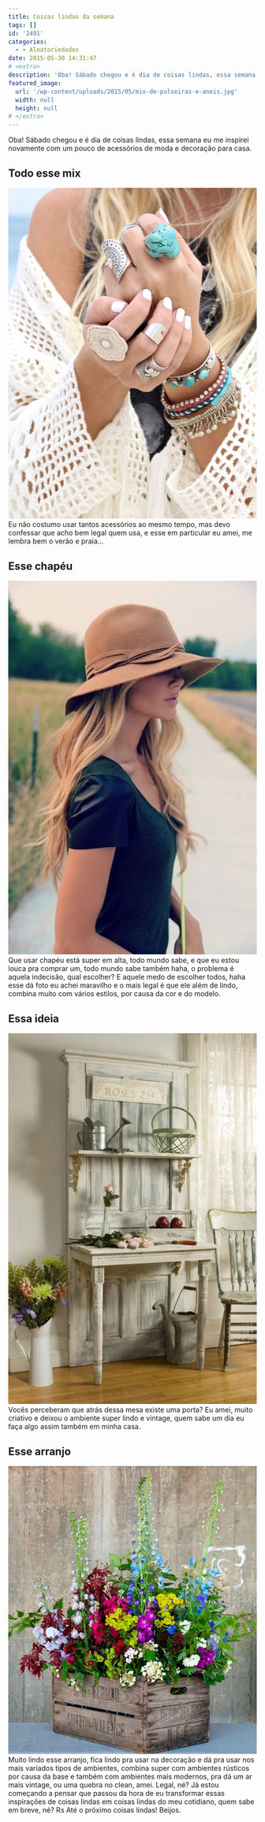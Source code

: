 ```yaml
---
title: Coisas lindas da semana
tags: []
id: '2491'
categories:
  - - Aleatoriedades
date: 2015-05-30 14:31:47
# <extra>
description: 'Oba! Sábado chegou e é dia de coisas lindas, essa semana eu me inspirei novamente com um pouco de acessórios de moda e decoração para casa. Todo esse mix Eu não costumo usar tantos acessórios ao mesmo tempo, mas devo confessar que acho bem legal quem usa, e esse em particular eu amei, me lembra bem o verão e praia&#8230; Esse chapéu Que usar chapéu está super em alta, todo mundo sabe, e que eu estou louca pra comprar um, todo mundo sabe também haha, o problema é aquela indecisão, qual escolher? E aquele medo de escolher todos, haha esse dá foto eu achei maravilho e o mais legal é que ele além de lindo, combina muito com vários estilos, por causa da cor e do modelo. Essa ideia Vocês perceberam que atrás dessa mesa existe uma porta? Eu amei, &hellip;'
featured_image: 
  url: '/wp-content/uploads/2015/05/mix-de-pulseiras-e-aneis.jpg'
  width: null
  height: null
# </extra>
---
```


Oba! Sábado chegou e é dia de coisas lindas, essa semana eu me inspirei novamente com um pouco de acessórios de moda e decoração para casa.

## Todo esse mix

[![mix de pulseiras e aneis turquesa ](/wp-content/uploads/2015/05/mix-de-pulseiras-e-aneis.jpg)](/wp-content/uploads/2015/05/mix-de-pulseiras-e-aneis.jpg) Eu não costumo usar tantos acessórios ao mesmo tempo, mas devo confessar que acho bem legal quem usa, e esse em particular eu amei, me lembra bem o verão e praia...

## Esse chapéu

[![chapéu feminino clássico e nude](/wp-content/uploads/2015/05/bf0ac6ea5da943d96c29b3a2fe845eff-681x1024.jpg)](/wp-content/uploads/2015/05/bf0ac6ea5da943d96c29b3a2fe845eff.jpg) Que usar chapéu está super em alta, todo mundo sabe, e que eu estou louca pra comprar um, todo mundo sabe também haha, o problema é aquela indecisão, qual escolher? E aquele medo de escolher todos, haha esse dá foto eu achei maravilho e o mais legal é que ele além de lindo, combina muito com vários estilos, por causa da cor e do modelo.

## Essa ideia

[![porta em decoração vintage](/wp-content/uploads/2015/05/porta-em-decoração-vintage-686x1024.jpg)](/wp-content/uploads/2015/05/porta-em-decoração-vintage.jpg) Vocês perceberam que atrás dessa mesa existe uma porta? Eu amei, muito criativo e deixou o ambiente super lindo e vintage, quem sabe um dia eu faça algo assim também em minha casa.

## Esse arranjo

[![arranjo de flores coloridas em caixote ](/wp-content/uploads/2015/05/78595d4a054bf85aafba6324387f0432.jpg)](/wp-content/uploads/2015/05/78595d4a054bf85aafba6324387f0432.jpg) Muito lindo esse arranjo, fica lindo pra usar na decoração e dá pra usar nos mais variados tipos de ambientes, combina super com ambientes rústicos por causa da base e também com ambientes mais modernos, pra dá um ar mais vintage, ou uma quebra no clean, amei. Legal, né? Já estou começando a pensar que passou da hora de eu transformar essas inspirações de coisas lindas em coisas lindas do meu cotidiano, quem sabe em breve, né? Rs Até o próximo coisas lindas! Beijos.
